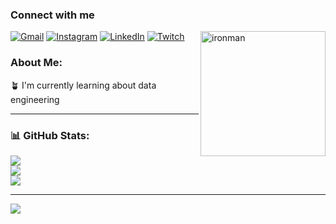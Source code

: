 ### Connect with me

<img align="right" alt="ironman" height="200" width="200" src="https://67.media.tumblr.com/d7ae48c2872b5e8252cba1b717f417b5/tumblr_ogm1evWJXa1v6a1bfo1_500.gif">

[![Gmail](https://img.shields.io/badge/Gmail-D14836?style=for-the-badge&logo=gmail&logoColor=white)](mailto:igorsantiago.work@gmail.com) [![Instagram](https://img.shields.io/badge/Instagram-E4405F?style=for-the-badge&logo=instagram&logoColor=white)](https://instagram.com/iigorsap) [![LinkedIn](https://img.shields.io/badge/LinkedIn-0077B5?style=for-the-badge&logo=linkedin&logoColor=white)](https://linkedin.com/in/Igorswrk) [![Twitch](https://img.shields.io/badge/Twitch-9146FF?style=for-the-badge&logo=twitch&logoColor=white)](https://twitch.tv/santi_akms) 

### About Me:
🪴 I'm currently learning about data engineering<br>

---

### 📊 GitHub Stats:
![](https://github-readme-stats.vercel.app/api?username=Igorswrk&theme=graywhite&hide_border=false&include_all_commits=true&count_private=true)<br/>
![](https://github-readme-streak-stats.herokuapp.com/?user=Igorswrk&theme=graywhite&hide_border=false)<br/>
![](https://github-readme-stats.vercel.app/api/top-langs/?username=Igorswrk&theme=graywhite&hide_border=false&include_all_commits=true&count_private=true&layout=compact)

---
[![](https://visitcount.itsvg.in/api?id=Igorswrk&icon=0&color=0)](https://visitcount.itsvg.in)

<!-- Proudly created with GPRM ( https://gprm.itsvg.in ) -->
